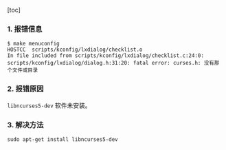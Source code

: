 [toc]

### 1. 报错信息

```shell
$ make menuconfig
HOSTCC  scripts/kconfig/lxdialog/checklist.o
In file included from scripts/kconfig/lxdialog/checklist.c:24:0:
scripts/kconfig/lxdialog/dialog.h:31:20: fatal error: curses.h: 没有那个文件或目录
```

### 2. 报错原因

`libncurses5-dev` 软件未安装。

### 3. 解决方法

```shell
sudo apt-get install libncurses5-dev
```

